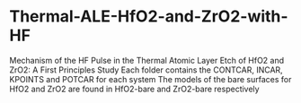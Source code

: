 # Thermal-ALE-HfO2-and-ZrO2-with-HF
 Mechanism of the HF Pulse in the Thermal Atomic Layer Etch of HfO2 and ZrO2: A First Principles Study
 Each folder contains the CONTCAR, INCAR, KPOINTS and POTCAR for each system
 The models of the bare surfaces for HfO2 and ZrO2 are found in HfO2-bare and ZrO2-bare respectively

